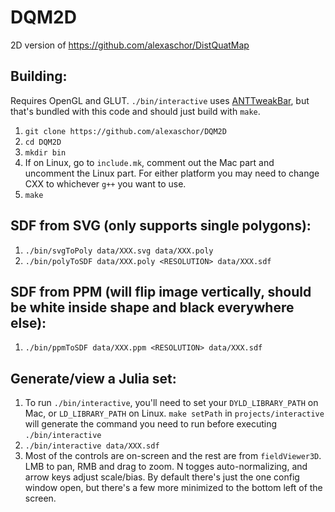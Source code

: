 # DQM2D

2D version of https://github.com/alexaschor/DistQuatMap

## Building:
Requires OpenGL and GLUT. `./bin/interactive` uses [ANTTweakBar](http://anttweakbar.sourceforge.net/doc/), but that's bundled with this code and should just build with `make`.
1. `git clone https://github.com/alexaschor/DQM2D`
2. `cd DQM2D`
3. `mkdir bin`
4. If on Linux, go to `include.mk`, comment out the Mac part and uncomment the Linux part. For either platform you may need to change CXX to whichever `g++` you want to use.
5. `make`

## SDF from SVG (only supports single polygons):
1. `./bin/svgToPoly data/XXX.svg data/XXX.poly`
2. `./bin/polyToSDF data/XXX.poly <RESOLUTION> data/XXX.sdf`


## SDF from PPM (will flip image vertically, should be white inside shape and black everywhere else):
1. `./bin/ppmToSDF data/XXX.ppm <RESOLUTION> data/XXX.sdf`

## Generate/view a Julia set:
1. To run `./bin/interactive`, you'll need to set your `DYLD_LIBRARY_PATH` on Mac, or `LD_LIBRARY_PATH` on Linux. `make setPath` in `projects/interactive` will generate the command you need to run before executing `./bin/interactive`
2. `./bin/interactive data/XXX.sdf`
3. Most of the controls are on-screen and the rest are from `fieldViewer3D`. LMB to pan, RMB and drag to zoom. N togges auto-normalizing, and arrow keys adjust scale/bias. By default there's just the one config window open, but there's a few more minimized to the bottom left of the screen.
